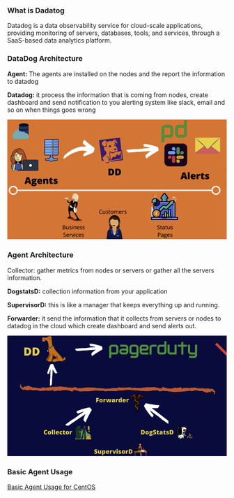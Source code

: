 ### What is Dadatog
Datadog is a data observability service for cloud-scale applications, providing monitoring of servers, databases, tools, and services, through a SaaS-based data analytics platform.

###  DataDog Architecture
**Agent:** The agents are installed on the nodes and the report the information to datadog

**Datadog:** it process the information that is coming from nodes, create dashboard and send notification to you alerting system like slack, email and so on when things goes wrong

![](/images/datadog2.JPG)

###  Agent Architecture

Collector: gather metrics from nodes or servers or gather all the servers information.

**DogstatsD:** collection information from your application

**SupervisorD:** this is like a manager that keeps everything up and running.

**Forwarder:** it send the information that it collects from servers or nodes to datadog in the cloud which create dashboard and send alerts out.

![](/images/datadog1.JPG)


### Basic Agent Usage
[Basic Agent Usage for CentOS](https://docs.datadoghq.com/agent/basic_agent_usage/centos/?tab=agentv6v7)

